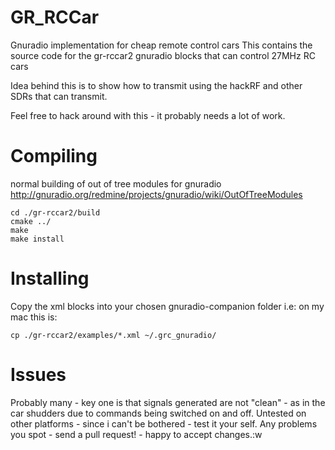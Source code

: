 GR_RCCar
========

Gnuradio implementation for cheap remote control cars
This contains the source code for the gr-rccar2 gnuradio blocks that can control 27MHz RC cars

Idea behind this is to show how to transmit using the hackRF and other SDRs that can transmit.

Feel free to hack around with this - it probably needs a lot of work.

Compiling
=========
normal building of out of tree modules for gnuradio
http://gnuradio.org/redmine/projects/gnuradio/wiki/OutOfTreeModules

```
cd ./gr-rccar2/build
cmake ../
make
make install
```

Installing
==========
Copy the xml blocks into your chosen gnuradio-companion folder i.e:
on my mac this is:
```
cp ./gr-rccar2/examples/*.xml ~/.grc_gnuradio/
```
Issues
======
Probably many - key one is that signals generated are not "clean" - as in the car shudders due to commands being switched on and off.
Untested on other platforms - since i can't be bothered - test it your self.
Any problems you spot - send a pull request! - happy to accept changes.:w



